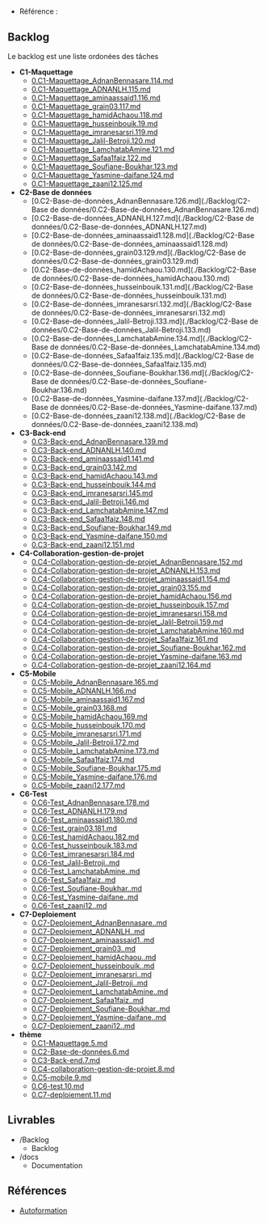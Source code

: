 #  

- Référence :   

 

## Backlog 

Le backlog est une liste ordonées des tâches 

- **C1-Maquettage** 
  - [0.C1-Maquettage_AdnanBennasare.114.md](./Backlog/C1-Maquettage/0.C1-Maquettage_AdnanBennasare.114.md) 
  - [0.C1-Maquettage_ADNANLH.115.md](./Backlog/C1-Maquettage/0.C1-Maquettage_ADNANLH.115.md) 
  - [0.C1-Maquettage_aminaassaid1.116.md](./Backlog/C1-Maquettage/0.C1-Maquettage_aminaassaid1.116.md) 
  - [0.C1-Maquettage_grain03.117.md](./Backlog/C1-Maquettage/0.C1-Maquettage_grain03.117.md) 
  - [0.C1-Maquettage_hamidAchaou.118.md](./Backlog/C1-Maquettage/0.C1-Maquettage_hamidAchaou.118.md) 
  - [0.C1-Maquettage_husseinbouik.19.md](./Backlog/C1-Maquettage/0.C1-Maquettage_husseinbouik.19.md) 
  - [0.C1-Maquettage_imranesarsri.119.md](./Backlog/C1-Maquettage/0.C1-Maquettage_imranesarsri.119.md) 
  - [0.C1-Maquettage_Jalil-Betroji.120.md](./Backlog/C1-Maquettage/0.C1-Maquettage_Jalil-Betroji.120.md) 
  - [0.C1-Maquettage_LamchatabAmine.121.md](./Backlog/C1-Maquettage/0.C1-Maquettage_LamchatabAmine.121.md) 
  - [0.C1-Maquettage_Safaa1faiz.122.md](./Backlog/C1-Maquettage/0.C1-Maquettage_Safaa1faiz.122.md) 
  - [0.C1-Maquettage_Soufiane-Boukhar.123.md](./Backlog/C1-Maquettage/0.C1-Maquettage_Soufiane-Boukhar.123.md) 
  - [0.C1-Maquettage_Yasmine-daifane.124.md](./Backlog/C1-Maquettage/0.C1-Maquettage_Yasmine-daifane.124.md) 
  - [0.C1-Maquettage_zaani12.125.md](./Backlog/C1-Maquettage/0.C1-Maquettage_zaani12.125.md) 
- **C2-Base de données** 
  - [0.C2-Base-de-données_AdnanBennasare.126.md](./Backlog/C2-Base de données/0.C2-Base-de-données_AdnanBennasare.126.md) 
  - [0.C2-Base-de-données_ADNANLH.127.md](./Backlog/C2-Base de données/0.C2-Base-de-données_ADNANLH.127.md) 
  - [0.C2-Base-de-données_aminaassaid1.128.md](./Backlog/C2-Base de données/0.C2-Base-de-données_aminaassaid1.128.md) 
  - [0.C2-Base-de-données_grain03.129.md](./Backlog/C2-Base de données/0.C2-Base-de-données_grain03.129.md) 
  - [0.C2-Base-de-données_hamidAchaou.130.md](./Backlog/C2-Base de données/0.C2-Base-de-données_hamidAchaou.130.md) 
  - [0.C2-Base-de-données_husseinbouik.131.md](./Backlog/C2-Base de données/0.C2-Base-de-données_husseinbouik.131.md) 
  - [0.C2-Base-de-données_imranesarsri.132.md](./Backlog/C2-Base de données/0.C2-Base-de-données_imranesarsri.132.md) 
  - [0.C2-Base-de-données_Jalil-Betroji.133.md](./Backlog/C2-Base de données/0.C2-Base-de-données_Jalil-Betroji.133.md) 
  - [0.C2-Base-de-données_LamchatabAmine.134.md](./Backlog/C2-Base de données/0.C2-Base-de-données_LamchatabAmine.134.md) 
  - [0.C2-Base-de-données_Safaa1faiz.135.md](./Backlog/C2-Base de données/0.C2-Base-de-données_Safaa1faiz.135.md) 
  - [0.C2-Base-de-données_Soufiane-Boukhar.136.md](./Backlog/C2-Base de données/0.C2-Base-de-données_Soufiane-Boukhar.136.md) 
  - [0.C2-Base-de-données_Yasmine-daifane.137.md](./Backlog/C2-Base de données/0.C2-Base-de-données_Yasmine-daifane.137.md) 
  - [0.C2-Base-de-données_zaani12.138.md](./Backlog/C2-Base de données/0.C2-Base-de-données_zaani12.138.md) 
- **C3-Back-end** 
  - [0.C3-Back-end_AdnanBennasare.139.md](./Backlog/C3-Back-end/0.C3-Back-end_AdnanBennasare.139.md) 
  - [0.C3-Back-end_ADNANLH.140.md](./Backlog/C3-Back-end/0.C3-Back-end_ADNANLH.140.md) 
  - [0.C3-Back-end_aminaassaid1.141.md](./Backlog/C3-Back-end/0.C3-Back-end_aminaassaid1.141.md) 
  - [0.C3-Back-end_grain03.142.md](./Backlog/C3-Back-end/0.C3-Back-end_grain03.142.md) 
  - [0.C3-Back-end_hamidAchaou.143.md](./Backlog/C3-Back-end/0.C3-Back-end_hamidAchaou.143.md) 
  - [0.C3-Back-end_husseinbouik.144.md](./Backlog/C3-Back-end/0.C3-Back-end_husseinbouik.144.md) 
  - [0.C3-Back-end_imranesarsri.145.md](./Backlog/C3-Back-end/0.C3-Back-end_imranesarsri.145.md) 
  - [0.C3-Back-end_Jalil-Betroji.146.md](./Backlog/C3-Back-end/0.C3-Back-end_Jalil-Betroji.146.md) 
  - [0.C3-Back-end_LamchatabAmine.147.md](./Backlog/C3-Back-end/0.C3-Back-end_LamchatabAmine.147.md) 
  - [0.C3-Back-end_Safaa1faiz.148.md](./Backlog/C3-Back-end/0.C3-Back-end_Safaa1faiz.148.md) 
  - [0.C3-Back-end_Soufiane-Boukhar.149.md](./Backlog/C3-Back-end/0.C3-Back-end_Soufiane-Boukhar.149.md) 
  - [0.C3-Back-end_Yasmine-daifane.150.md](./Backlog/C3-Back-end/0.C3-Back-end_Yasmine-daifane.150.md) 
  - [0.C3-Back-end_zaani12.151.md](./Backlog/C3-Back-end/0.C3-Back-end_zaani12.151.md) 
- **C4-Collaboration-gestion-de-projet** 
  - [0.C4-Collaboration-gestion-de-projet_AdnanBennasare.152.md](./Backlog/C4-Collaboration-gestion-de-projet/0.C4-Collaboration-gestion-de-projet_AdnanBennasare.152.md) 
  - [0.C4-Collaboration-gestion-de-projet_ADNANLH.153.md](./Backlog/C4-Collaboration-gestion-de-projet/0.C4-Collaboration-gestion-de-projet_ADNANLH.153.md) 
  - [0.C4-Collaboration-gestion-de-projet_aminaassaid1.154.md](./Backlog/C4-Collaboration-gestion-de-projet/0.C4-Collaboration-gestion-de-projet_aminaassaid1.154.md) 
  - [0.C4-Collaboration-gestion-de-projet_grain03.155.md](./Backlog/C4-Collaboration-gestion-de-projet/0.C4-Collaboration-gestion-de-projet_grain03.155.md) 
  - [0.C4-Collaboration-gestion-de-projet_hamidAchaou.156.md](./Backlog/C4-Collaboration-gestion-de-projet/0.C4-Collaboration-gestion-de-projet_hamidAchaou.156.md) 
  - [0.C4-Collaboration-gestion-de-projet_husseinbouik.157.md](./Backlog/C4-Collaboration-gestion-de-projet/0.C4-Collaboration-gestion-de-projet_husseinbouik.157.md) 
  - [0.C4-Collaboration-gestion-de-projet_imranesarsri.158.md](./Backlog/C4-Collaboration-gestion-de-projet/0.C4-Collaboration-gestion-de-projet_imranesarsri.158.md) 
  - [0.C4-Collaboration-gestion-de-projet_Jalil-Betroji.159.md](./Backlog/C4-Collaboration-gestion-de-projet/0.C4-Collaboration-gestion-de-projet_Jalil-Betroji.159.md) 
  - [0.C4-Collaboration-gestion-de-projet_LamchatabAmine.160.md](./Backlog/C4-Collaboration-gestion-de-projet/0.C4-Collaboration-gestion-de-projet_LamchatabAmine.160.md) 
  - [0.C4-Collaboration-gestion-de-projet_Safaa1faiz.161.md](./Backlog/C4-Collaboration-gestion-de-projet/0.C4-Collaboration-gestion-de-projet_Safaa1faiz.161.md) 
  - [0.C4-Collaboration-gestion-de-projet_Soufiane-Boukhar.162.md](./Backlog/C4-Collaboration-gestion-de-projet/0.C4-Collaboration-gestion-de-projet_Soufiane-Boukhar.162.md) 
  - [0.C4-Collaboration-gestion-de-projet_Yasmine-daifane.163.md](./Backlog/C4-Collaboration-gestion-de-projet/0.C4-Collaboration-gestion-de-projet_Yasmine-daifane.163.md) 
  - [0.C4-Collaboration-gestion-de-projet_zaani12.164.md](./Backlog/C4-Collaboration-gestion-de-projet/0.C4-Collaboration-gestion-de-projet_zaani12.164.md) 
- **C5-Mobile** 
  - [0.C5-Mobile_AdnanBennasare.165.md](./Backlog/C5-Mobile/0.C5-Mobile_AdnanBennasare.165.md) 
  - [0.C5-Mobile_ADNANLH.166.md](./Backlog/C5-Mobile/0.C5-Mobile_ADNANLH.166.md) 
  - [0.C5-Mobile_aminaassaid1.167.md](./Backlog/C5-Mobile/0.C5-Mobile_aminaassaid1.167.md) 
  - [0.C5-Mobile_grain03.168.md](./Backlog/C5-Mobile/0.C5-Mobile_grain03.168.md) 
  - [0.C5-Mobile_hamidAchaou.169.md](./Backlog/C5-Mobile/0.C5-Mobile_hamidAchaou.169.md) 
  - [0.C5-Mobile_husseinbouik.170.md](./Backlog/C5-Mobile/0.C5-Mobile_husseinbouik.170.md) 
  - [0.C5-Mobile_imranesarsri.171.md](./Backlog/C5-Mobile/0.C5-Mobile_imranesarsri.171.md) 
  - [0.C5-Mobile_Jalil-Betroji.172.md](./Backlog/C5-Mobile/0.C5-Mobile_Jalil-Betroji.172.md) 
  - [0.C5-Mobile_LamchatabAmine.173.md](./Backlog/C5-Mobile/0.C5-Mobile_LamchatabAmine.173.md) 
  - [0.C5-Mobile_Safaa1faiz.174.md](./Backlog/C5-Mobile/0.C5-Mobile_Safaa1faiz.174.md) 
  - [0.C5-Mobile_Soufiane-Boukhar.175.md](./Backlog/C5-Mobile/0.C5-Mobile_Soufiane-Boukhar.175.md) 
  - [0.C5-Mobile_Yasmine-daifane.176.md](./Backlog/C5-Mobile/0.C5-Mobile_Yasmine-daifane.176.md) 
  - [0.C5-Mobile_zaani12.177.md](./Backlog/C5-Mobile/0.C5-Mobile_zaani12.177.md) 
- **C6-Test** 
  - [0.C6-Test_AdnanBennasare.178.md](./Backlog/C6-Test/0.C6-Test_AdnanBennasare.178.md) 
  - [0.C6-Test_ADNANLH.179.md](./Backlog/C6-Test/0.C6-Test_ADNANLH.179.md) 
  - [0.C6-Test_aminaassaid1.180.md](./Backlog/C6-Test/0.C6-Test_aminaassaid1.180.md) 
  - [0.C6-Test_grain03.181.md](./Backlog/C6-Test/0.C6-Test_grain03.181.md) 
  - [0.C6-Test_hamidAchaou.182.md](./Backlog/C6-Test/0.C6-Test_hamidAchaou.182.md) 
  - [0.C6-Test_husseinbouik.183.md](./Backlog/C6-Test/0.C6-Test_husseinbouik.183.md) 
  - [0.C6-Test_imranesarsri.184.md](./Backlog/C6-Test/0.C6-Test_imranesarsri.184.md) 
  - [0.C6-Test_Jalil-Betroji..md](./Backlog/C6-Test/0.C6-Test_Jalil-Betroji..md) 
  - [0.C6-Test_LamchatabAmine..md](./Backlog/C6-Test/0.C6-Test_LamchatabAmine..md) 
  - [0.C6-Test_Safaa1faiz..md](./Backlog/C6-Test/0.C6-Test_Safaa1faiz..md) 
  - [0.C6-Test_Soufiane-Boukhar..md](./Backlog/C6-Test/0.C6-Test_Soufiane-Boukhar..md) 
  - [0.C6-Test_Yasmine-daifane..md](./Backlog/C6-Test/0.C6-Test_Yasmine-daifane..md) 
  - [0.C6-Test_zaani12..md](./Backlog/C6-Test/0.C6-Test_zaani12..md) 
- **C7-Deploiement** 
  - [0.C7-Deploiement_AdnanBennasare..md](./Backlog/C7-Deploiement/0.C7-Deploiement_AdnanBennasare..md) 
  - [0.C7-Deploiement_ADNANLH..md](./Backlog/C7-Deploiement/0.C7-Deploiement_ADNANLH..md) 
  - [0.C7-Deploiement_aminaassaid1..md](./Backlog/C7-Deploiement/0.C7-Deploiement_aminaassaid1..md) 
  - [0.C7-Deploiement_grain03..md](./Backlog/C7-Deploiement/0.C7-Deploiement_grain03..md) 
  - [0.C7-Deploiement_hamidAchaou..md](./Backlog/C7-Deploiement/0.C7-Deploiement_hamidAchaou..md) 
  - [0.C7-Deploiement_husseinbouik..md](./Backlog/C7-Deploiement/0.C7-Deploiement_husseinbouik..md) 
  - [0.C7-Deploiement_imranesarsri..md](./Backlog/C7-Deploiement/0.C7-Deploiement_imranesarsri..md) 
  - [0.C7-Deploiement_Jalil-Betroji..md](./Backlog/C7-Deploiement/0.C7-Deploiement_Jalil-Betroji..md) 
  - [0.C7-Deploiement_LamchatabAmine..md](./Backlog/C7-Deploiement/0.C7-Deploiement_LamchatabAmine..md) 
  - [0.C7-Deploiement_Safaa1faiz..md](./Backlog/C7-Deploiement/0.C7-Deploiement_Safaa1faiz..md) 
  - [0.C7-Deploiement_Soufiane-Boukhar..md](./Backlog/C7-Deploiement/0.C7-Deploiement_Soufiane-Boukhar..md) 
  - [0.C7-Deploiement_Yasmine-daifane..md](./Backlog/C7-Deploiement/0.C7-Deploiement_Yasmine-daifane..md) 
  - [0.C7-Deploiement_zaani12..md](./Backlog/C7-Deploiement/0.C7-Deploiement_zaani12..md) 
- **thème** 
  - [0.C1-Maquettage.5.md](./Backlog/thème/0.C1-Maquettage.5.md) 
  - [0.C2-Base-de-données.6.md](./Backlog/thème/0.C2-Base-de-données.6.md) 
  - [0.C3-Back-end.7.md](./Backlog/thème/0.C3-Back-end.7.md) 
  - [0.C4-collaboration-gestion-de-projet.8.md](./Backlog/thème/0.C4-collaboration-gestion-de-projet.8.md) 
  - [0.C5-mobile.9.md](./Backlog/thème/0.C5-mobile.9.md) 
  - [0.C6-test.10.md](./Backlog/thème/0.C6-test.10.md) 
  - [0.C7-deploiement.11.md](./Backlog/thème/0.C7-deploiement.11.md) 
## Livrables 

 

- /Backlog 
  - Backlog 
- /docs 
  - Documentation 
## Références 

 

- [Autoformation](#) 

